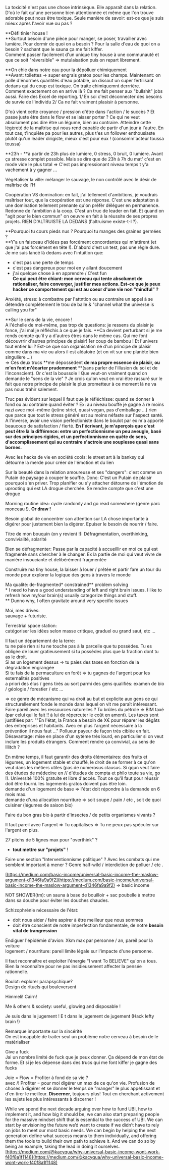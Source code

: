 La toxicité n'est pas une chose intrinsèque. Elle apparaît dans la relation. D'où le fait qu'une personne bien attentionnée et même que l'on trouve adorable peut nous être toxique.  Seule manière de savoir: est-ce que je suis mieux après l'avoir vue ou pas ?

**Défi tinier house !    
**Surtout besoin d'une pièce pour manger, se poser, travailler avec lumière. Pour dormir de quoi on a besoin ? Pour la salle d'eau de quoi on a besoin ? sachant que le sauna ça me fait kiffer.  
Comment passer facilement d'un unique tiny house à une communauté et que ce soit "réversible" =&gt; mutulaisation puis on repart librement.

**On chie dans notre eau pour la dépolluer chimiquement      
**Avant: toilettes -&gt; super engrais gratos pour les champs. Maintenant: on polle d'énormes quantités d'eau potable, on dissout un super fertilisant dedans qui du coup est toxique. On traite chimiquemnt derrrière.  
Comment exactement on en arrive là ? Ca me fait penser aux "bullshit" jobs aussi. Faire des Excel de reporting. 1/ En soi c'est déconnecter des besoins de survie de l'individu 2/ Ca ne fait vraiment plasisir à personne.

D'où vient cette croyance / pression d'être dans l'action / le succès ? Et passe juste être dans le flow et se laisser porter ? Ce qui ne veut absolument pas dire être un légume, bien au contraire. Atteindre cette légèreté de la maîtrise qui nous rend capable de partir d'un jour à l'autre. En tout cas, t'inquiète pa pour les autres, plus t'es un follower enthousiaste plutôt qu'un leader dirigiste, mieux c'est pour eux ! \(consomm'acteur  toussa toussa\)

**23h - **à partir de 23h plus de lumière, 0 stress, 0 bruit, 0 lumière. Avant ça stresse complet possible. Mais se dire que de 23h à 7h du mat' c'est en mode vide le plus total =&gt; C'est pas impressionant niveau temps t y'a vachement à y gagner ...

Végétaliser la ville: mélanger le sauvage, le non contrôlé avec le désir de maîtrise de l'H

Coopération VS domination: en fait, j'ai tellement d'ambitions, je voudrais maîtriser tout, que la coopération est une réponse. C'est une adaptation à une domination tellement prenante qu'on préfèr déléguer en permanence. Redonne de l'ambition à la coop. C'est un truc de leader en fait. Et quand on "agit pour le bien commun" on oeuvre en fait à la réussite de ses propres projets. RIEN D'ALTRUISTE LA DEDANS \(l'altruisme existe-t-l ?\).

**Pourquoi tu cours pieds nus ? Pourquoi tu manges des graines germées ?                
**Y'a un faisceau d'idées pas forcément concordantes qui m'attirent \(et que j'ai pas forcément en tête !\). D'abord c'est un test, pas une règle dure. Je me suis lancé là dedans avec l'intuition que:

* c'est pas une perte de temps  
* c'est pas dangereux pour moi en y allant doucement  
* j'ai quelque chose à en apprendre / C'est fun  
  **Ce qui peut être chiant: mon cerveau qui tente absolumnt de rationaliser, faire converger, justifier mes actions. Est-ce que je peux hacker ce comportement qui est au coeur d'une vie non "mindful" ?**

Anxiété, stress: à combattre par l'attntion ou au contraire un appel à se détendre complètement le trou de balle & "channel what the universe is calling you for"

**Sur le sens de la vie, encore !  
A l'échelle de moi-même, pas trop de questions: je ressens du plaisir je fonce, j'ai mal je réfléchis à ce que je fais. **Ca devient perturbant si je me rends compte qu'il y a d'autres êtres dans le même cas. Qui me font découvrrir d'autres principes de plaisir! 1er coup de bambou ! Et l'univers tout entier lui ? Est-ce que son organisation né d'un principe de plaisir comme dans ma vie ou alors il est aléatoire \(et on vit sur une planète bien singulière ...\)  
=&gt; Ces deux trucs **me dépossèdent **de ma propre essence de plaisir, ou m'en font m'écarter prudemment** **\(sans parler de l'illusion du soi et de l'inconscient\). Or c'est la boussole ! Que veut-on vraiment quand on demande le "sens de la vie" ? Je crois qu'on veut en vrai être rassuré sur le fait que notre principe de plaisir le plus prometteur à ce moment là ne va pas nous trahir salement.

Truc pas évident sur lequel il faut que je réfléchisse: quand se donner à fond ou au contraire quand éviter ? Ex: au niveau bouffe je gagne à re moins nazi avec moi -même \(jeûne strict, quasi vegan, pas d'emballage ...\) rien que parce que tout le stress généré est au moins néfaste sur l'aspect santé. A l'inverse, avoir une vision perfectioniste dans le boulot par ex m'a apporté beaucoup de satisfaction / fierté. **En l'écrivant, je m'aperçois que c'est peut être là la différence: entre un perfectionnisme un peu aveugle, basé sur des principes rigides, et un perfectionnisme en quête de sens, d'accomplissement qui au contraire s'actroie une souplesse quasi sans bornes**.

Avec les hacks de vie en société cools: le street art à la banksy qui détourne la merde pour créer de l'émotion et du lien

Sur la beauté dans la relation amoureuse et ses "dangers": c'est comme un Putain de paysage à couper le souffle. Donc: C'est un Putain de plaisir pourquoi s'en priver. Trop planifier ou s'y attacher détourne de l'émotion de uprooting qui est LA drogue cherchée. Se rendre compte que c'est une drogue

Morning routine idea: cycle randomly and go read somewhere \(genre parc monceau !\). **Or draw !**

Besoin global de concentrer son attention sur LA chose importante à digérer pour justement bien la digérer. Epuiser le besoin de nourrir / faire.

Titre de mon bouquin \(on y revient !\): Défragmentation, overthinking, convivialité, solarité

Bien se défragmenter: Passe par la capacité à accueillir en moi ce qui est fragmenté sans chercher à le changer. Ex la partie de moi qui veut vivre de manière insouciante et delibérément fragmentée

Construire ma tiny house, la laisser à louer / prêtée et partir fare un tour du monde pour explorer la logique des gens à travers le monde

Ma qualité: de-fragmented\* constrained\*\* problem solving  
\* I need to have a good understanding of left and right brain issues. I like to refresh how my/our brain\(s\) usually categorize things and stuff.  
\*\* Dunno why, I often gravitate around very specific issues

Moi, mes drives:  
sauvage + futuriste.

Terrestrial space station:  
catégoriser les idées selon masse critique, graduel ou grand saut, etc ...

Il faut un département de la terre:  
tu ne paie rien si tu ne touche pas à la parcelle que tu possèdes. Tu es obligée de louer gratieusement si tu possèdes plus que la fraction dont tu as le droit.  
Si as un logement dessus =&gt; tu paies des taxes en fonction de la dégradation engrangée  
Si tu fais de la permaculture en forêt =&gt; tu gagnes de l'argent pour les externalités positives  
a priori des élus / gens tirés au sort parmi des gens qualifiés: examen de bio / géologie / forestier / etc ...

=&gt; ce genre de mécanisme qui va droit au but et explicite aux gens ce qui structurellement fonde le monde dans lequel on vit me paraît intéressant.  
Faire pareil avec les ressources naturelles ? Tu brûles du pétrole =&gt; BIM taxé \(par celui qui le fait !! à lui de répercuter le coût en amont\). Les taxes sont justifiées par: ""En l'état, la France a besoin de X€ pour réparer les dégâts des entreprises et habitants. Avec en plus l'argent nécessaire à la prévention il nous faut ..." Pollueur payeur de façon très ciblée en fait. Désavantage: mise en place d'un sytème très lourd, en particulier si on veut inclure les produits étrangers. Comment rendre ça convivial, au sens de Illitch ?

En même temps, il faut garantir des droits élémentaires: des fruits et légumes, un logement stable et chauffé, le droit de se former à ce qu'on veut dans les métiers utiles \(pas de numerosus clausus. Si qqun veut faire des études de médecine en // d'études de compta et philo toute sa vie, go !\). Université 100% gratuite et libre d'accès. Tout ce qu'il faut pour réussir doit être fourni. les logements gratos doivent pas être loin.  
demande d'un logement de base =&gt; l'état doit répondre à la demande en 6 mois max.  
demande d'una allocation nourriture =&gt; soit soupe / pain / etc , soit de quoi cuisiner \(légumes de saison bio\)

Faire du bon gras bio à partir d'insectes / de petits organismes vivants ?

Il faut pareil avec l'argent =&gt; Tu capitalises =&gt; Tu ne peux pas spéculer sur l'argent en plus.

27 pitchs de 5 lignes max pour "overthink" ?

* **tout mettre sur "projets"** !

Faire une section "Interventionnisme politique" ? Avec les combats qui me semblent important à mener ? Genre half-wild / interdiction de polluer / etc .

[https://medium.com/basic-income/universal-basic-income-the-maslow-argument-d1346fa9a9f2](https://medium.com/basic-income/universal-basic-income-the-maslow-argument-d1346fa9a9f2) =&gt; basic income

NOT SHOWER\(tm\): un sauna à base de bouilloir + sac poubelle à mettre dans sa douche pour éviter les douches chaudes.

Schizophrénie nécessaire de l'état:

* doit nous aider / faire aspirer à être meilleur que nous sommes
* doit être conscient de notre imperfection fondamentale, de notre **besoin vital de trangression**

Endiguer l'épidémie d'avion: Xkm max par personne / an, pareil pour la voiture  
logement / nourriture: pareil limite légale sur l'impacte d'une personne.

Il faut reconnaître et exploiter l'énergie "I want To BELIEVE" qu'on a tous. Bien la reconnaître pour ne pas insidieusement affecter la pensée rationnelle.

Boulot: explorer parapsychique?  
Design de rituels qui bouleversent

Himmeli! Cairn!

Me & others & society: useful, glowing and disposable !

Je suis dans le jugement ! E t dans le jugement de jugement \(Hack lefty brain !\)

Remarque importante sur la sincérité  
On est incapable de traiter seul un problème notre cerveau à besoin de le matérialiser

Give a fuck  
Jai un nombre limité de fuck que je peux donner. Ça dépend de mon état de forme. Et si je les dépense dans des trucs qui me font kiffer je gagne des fucks

Joie = Flow = Profiter à fond de sa vie ?  
avec /! Profiter = pour moi digérer un max de ce qu'on vie. Profusion de choses à digérer et se donner le temps de "manger" le plus appétissant et d'en tirer le meilleur. **Discerner**, toujours plus! Tout en cherchant activement les sujets les plus intéressants à discerner !

While we spend the next decade arguing over how to fund UBI, how to implement it, and how big it should be, we can also start preparing people for the massive mindset shift that is essential to the success of UBI. We can start by envisioning the future we’d want to create if we didn’t have to rely on jobs to meet our most basic needs. We can begin by helping the next generation define what success means to them individually, and offering them the tools to build their own path to achieve it. And we can do so by being an example, taking the lead in doing it ourselves.[https://medium.com/@kacyqua/why-universal-basic-income-wont-work-f40f8a1f1148](https://medium.com/@kacyqua/why-universal-basic-income-wont-work-f40f8a1f1148)

